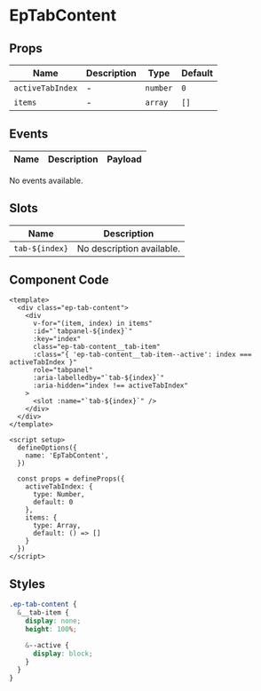 # EpTabContent



## Props
| Name | Description | Type | Default |
|------|-------------|------|---------|
| `activeTabIndex` | - | `number` | `0` |
| `items` | - | `array` | `[]` |

## Events
| Name    | Description                 | Payload    |
|---------|-----------------------------|------------|
No events available.

## Slots
| Name | Description |
|------|-------------|
| ``tab-${index}`` | No description available. |

## Component Code

```vue
<template>
  <div class="ep-tab-content">
    <div
      v-for="(item, index) in items"
      :id="`tabpanel-${index}`"
      :key="index"
      class="ep-tab-content__tab-item"
      :class="{ 'ep-tab-content__tab-item--active': index === activeTabIndex }"
      role="tabpanel"
      :aria-labelledby="`tab-${index}`"
      :aria-hidden="index !== activeTabIndex"
    >
      <slot :name="`tab-${index}`" />
    </div>
  </div>
</template>

<script setup>
  defineOptions({
    name: 'EpTabContent',
  })

  const props = defineProps({
    activeTabIndex: {
      type: Number,
      default: 0
    },
    items: {
      type: Array,
      default: () => []
    }
  })
</script>
```


## Styles

```scss
.ep-tab-content {
  &__tab-item {
    display: none;
    height: 100%;

    &--active {
      display: block;
    }
  }
}
```